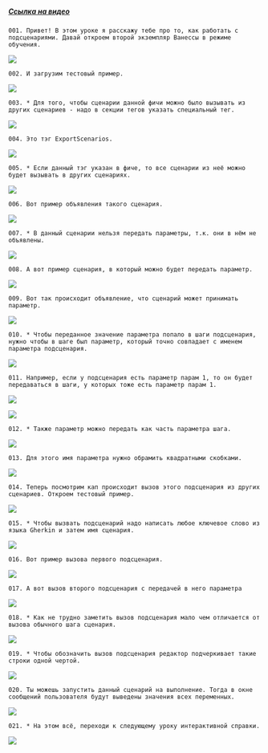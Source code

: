 ﻿##### [Ссылка на видео](https://youtu.be/NqauOaTrpC4)

	001. Привет! В этом уроке я расскажу тебе про то, как работать с подсценариями. Давай откроем второй экземпляр Ванессы в режиме обучения.

![](https://vanessa-files.do.bit-erp.ru/Doc/1.2.040.1/MD/Глава03/images/000_ПодсценарииЧастьОдин.png)

	002. И загрузим тестовый пример.

![](https://vanessa-files.do.bit-erp.ru/Doc/1.2.040.1/MD/Глава03/images/006_ПодсценарииЧастьОдин.png)

	003. * Для того, чтобы сценарии данной фичи можно было вызывать из других сценариев - надо в секции тегов указать специальный тег.

![](https://vanessa-files.do.bit-erp.ru/Doc/1.2.040.1/MD/Глава03/images/007_ПодсценарииЧастьОдин.png)

	004. Это тэг ExportScenarios.

![](https://vanessa-files.do.bit-erp.ru/Doc/1.2.040.1/MD/Глава03/images/010_ПодсценарииЧастьОдин.png)

	005. * Если данный тэг указан в фиче, то все сценарии из неё можно будет вызывать в других сценариях.

![](https://vanessa-files.do.bit-erp.ru/Doc/1.2.040.1/MD/Глава03/images/013_ПодсценарииЧастьОдин.png)

	006. Вот пример объявления такого сценария.

![](https://vanessa-files.do.bit-erp.ru/Doc/1.2.040.1/MD/Глава03/images/016_ПодсценарииЧастьОдин.png)

	007. * В данный сценарии нельзя передать параметры, т.к. они в нём не объявлены.

![](https://vanessa-files.do.bit-erp.ru/Doc/1.2.040.1/MD/Глава03/images/019_ПодсценарииЧастьОдин.png)

	008. А вот пример сценария, в который можно будет передать параметр.

![](https://vanessa-files.do.bit-erp.ru/Doc/1.2.040.1/MD/Глава03/images/022_ПодсценарииЧастьОдин.png)

	009. Вот так происходит объявление, что сценарий может принимать параметр.

![](https://vanessa-files.do.bit-erp.ru/Doc/1.2.040.1/MD/Глава03/images/027_ПодсценарииЧастьОдин.png)

	010. * Чтобы переданное значение параметра попало в шаги подсценария, нужно чтобы в шаге был параметр, который точно совпадает с именем параметра подсценария.

![](https://vanessa-files.do.bit-erp.ru/Doc/1.2.040.1/MD/Глава03/images/030_ПодсценарииЧастьОдин.png)

	011. Например, если у подсценария есть параметр парам 1, то он будет передаваться в шаги, у которых тоже есть параметр парам 1.

![](https://vanessa-files.do.bit-erp.ru/Doc/1.2.040.1/MD/Глава03/images/033_ПодсценарииЧастьОдин.png)



![](https://vanessa-files.do.bit-erp.ru/Doc/1.2.040.1/MD/Глава03/images/038_ПодсценарииЧастьОдин.png)

	012. * Также параметр можно передать как часть параметра шага.

![](https://vanessa-files.do.bit-erp.ru/Doc/1.2.040.1/MD/Глава03/images/041_ПодсценарииЧастьОдин.png)

	013. Для этого имя параметра нужно обрамить квадратными скобками.

![](https://vanessa-files.do.bit-erp.ru/Doc/1.2.040.1/MD/Глава03/images/044_ПодсценарииЧастьОдин.png)

	014. Теперь посмотрим кап происходит вызов этого подсценария из других сценариев. Откроем тестовый пример.

![](https://vanessa-files.do.bit-erp.ru/Doc/1.2.040.1/MD/Глава03/images/049_ПодсценарииЧастьОдин.png)

	015. * Чтобы вызвать подсценарий надо написать любое ключевое слово из языка Gherkin и затем имя сценария.

![](https://vanessa-files.do.bit-erp.ru/Doc/1.2.040.1/MD/Глава03/images/050_ПодсценарииЧастьОдин.png)

	016. Вот пример вызова первого подсценария.

![](https://vanessa-files.do.bit-erp.ru/Doc/1.2.040.1/MD/Глава03/images/053_ПодсценарииЧастьОдин.png)

	017. А вот вызов второго подсценария с передачей в него параметра

![](https://vanessa-files.do.bit-erp.ru/Doc/1.2.040.1/MD/Глава03/images/058_ПодсценарииЧастьОдин.png)

	018. * Как не трудно заметить вызов подсценария мало чем отличается от вызова обычного шага сценария.

![](https://vanessa-files.do.bit-erp.ru/Doc/1.2.040.1/MD/Глава03/images/061_ПодсценарииЧастьОдин.png)

	019. * Чтобы обозначить вызов подсценария редактор подчеркивает такие строки одной чертой.

![](https://vanessa-files.do.bit-erp.ru/Doc/1.2.040.1/MD/Глава03/images/062_ПодсценарииЧастьОдин.png)

	020. Ты можешь запустить данный сценарий на выполнение. Тогда в окне сообщений пользователя будут выведены значения всех переменных.

![](https://vanessa-files.do.bit-erp.ru/Doc/1.2.040.1/MD/Глава03/images/065_ПодсценарииЧастьОдин.png)

	021. * На этом всё, переходи к следующему уроку интерактивной справки.

![](https://vanessa-files.do.bit-erp.ru/Doc/1.2.040.1/MD/Глава03/images/068_ПодсценарииЧастьОдин.png)
